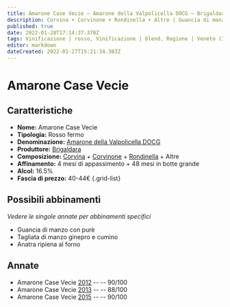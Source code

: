 ```yaml
---
title: Amarone Case Vecie – Amarone della Valpolicella DOCG – Brigaldara – Veneto (IT) – 40-44€ – 3★-4★
description: Corvina + Corvinone + Rondinella + Altre | Guancia di manzo con purè – Tagliata di manzo ginepro e cumino – Anatra ripiena al forno
published: true
date: 2022-01-28T17:14:37.370Z
tags: Vinificazione | rosso, Vinificazione | blend, Regione | Veneto (IT), Vinificazione | fermo, Prezzi | 40-44€, Valutazioni | 4 stelle, Vitigni | Corvina, Vitigni | Rondinella, Vitigni | Corvinone, Alimento | manzo, Aromatizzazione | con purè, Alimento | manzo, Cottura | tagliata, Aromatizzazione | ginepro e cumino, Alimento | anatra, Cottura | al forno
editor: markdown
dateCreated: 2022-01-27T15:21:34.303Z
---
```


# Amarone Case Vecie

## Caratteristiche
- **Nome:** <span class="nome">Amarone Case Vecie</span>
- **Tipologia:** Rosso fermo
- **Denominazione:** <span class="denominazione">[Amarone della Valpolicella DOCG](/denominazioni/Italia/Veneto/DOCG/Amarone-della-Valpolicella)</span>
- **Produttore:** <span class="cantina">[Brigaldara](/produttori/Italia/Veneto/Brigaldara)</span> 
- **Composizione:** [Corvina](/vitigni/Italia/corvina) + [Corvinone](/vitigni/Italia/corvinone) + [Rondinella](/vitigni/Italia/rondinella) + Altre
- **Affinamento:** 4 mesi di appassimento + 48 mesi in botte grande
- **Alcol:** 16.5%
- **Fascia di prezzo:** 40-44€
{.grid-list}

## Possibili abbinamenti
*Vedere le singole annate per abbinamenti specifici*

- Guancia di manzo con purè
- Tagliata di manzo ginepro e cumino
- Anatra ripiena al forno

## Annate
- Amarone Case Vecie [2012](vini/Italia/Veneto/Brigaldara/Amarone-Case-Vecie/2012) -- <span class="star-4"></span> -- 90/100
- Amarone Case Vecie [2013](vini/Italia/Veneto/Brigaldara/Amarone-Case-Vecie/2013) -- <span class="star-3"></span> -- 88/100
- Amarone Case Vecie [2015](vini/Italia/Veneto/Brigaldara/Amarone-Case-Vecie/2015) -- <span class="star-4"></span> -- 90/100